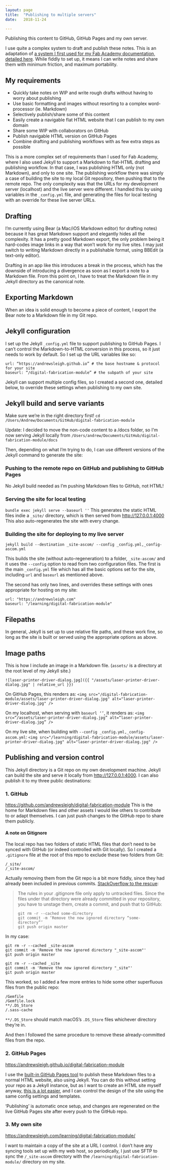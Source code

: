 ```yaml
---
layout: page
title:  "Publishing to multiple servers"
date:   2018-11-24

---
```


Publishing this content to GitHub, GitHub Pages and my own server.
<!--more-->

I use quite a complex system to draft and publish these notes. This is an adaptation of [a system I first used for my Fab Academy documentation, detailed here](http://fab.academany.org/2018/labs/fablabbrighton/students/andrew-sleigh/assignments/2018/01/18/wk2-git-and-website.html). While fiddly to set up, it means I can write notes and share them with minimum friction, and maximum portability.

## My requirements

* Quickly take notes on WIP and write rough drafts without having to worry about publishing
* Use basic formatting and images without resorting to a complex word-processor (ie. Markdown)
* Selectively publish/share some of this content
* Easily create a navigable flat HTML website that I can publish to my own domain
* Share some WIP with collaborators on GitHub
* Publish navigable HTML version on GitHub Pages
* Combine drafting and publishing workflows with as few extra steps as possible

This is a more complex set of requirements than I used for Fab Academy, where I also used Jekyll to support a Markdown to flat-HTML drafting and publishing workflow. In that case, I was publishing HTML only (not Markdown), and only to one site. The publishing workflow there was simply a case of building the site to my local Git repository, then pushing that to the remote repo. The only complexity was that the URLs for my development server (localhost) and the live server were different. I handled this by using variables in the `_config.yml` file, and generating the files for local testing with an override for these live server URLs.

## Drafting
I’m currently using Bear (a Mac/iOS Markdown editor) for drafting notes) because it has great Markdown support and elegantly hides all the complexity. It has a pretty good Markdown export, the only problem being it hard-codes image links in a way that won’t work for my live sites. I may just switch to writing Markdown directly in a publishable format, using BBEdit (a text-only editor).

Drafting in an app like this introduces a break in the process, which has the downside of introducing a divergence as soon as I export a note to a Markdown file. From this point on, I have to treat the Markdown file in my Jekyll directory as the canonical note.

## Exporting Markdown
When an idea is solid enough to become a piece of content, I export the Bear note to a Markdown file in my Git repo. 

## Jekyll configuration
I set up the Jekyll `_config.yml` file to support publishing to GitHub Pages. I can’t control the Markdown-to-HTML conversion in this process, so it just needs to work by default. So I set up the URL variables like so:

```
url: “https://andrewsleigh.github.io” # the base hostname & protocol for your site
baseurl: “/digital-fabrication-module” # the subpath of your site
```

Jekyll can support multiple config files, so I created a second one, detailed below, to override these settings when publishing to my own site.

## Jekyll build and serve variants
Make sure we’re in the right directory first!
`cd /Users/Andrew/Documents/GitHub/digital-fabrication-module`

Update: I decided to move the non-code content to a /docs folder, so I'm now serving Jekyll locally from `/Users/andrew/Documents/GitHub/digital-fabrication-module/docs`

Then, depending on what I’m trying to do, I can use different versions of the Jekyll command to generate the site:

### Pushing to the remote repo on GitHub and publishing to GitHub Pages
No Jekyll build needed as I’m pushing Markdown files to GitHub, not HTML!

### Serving the site for local testing
`bundle exec jekyll serve --baseurl ''`
This generates the static HTML files indie a `_site/` directory, which is then served from <http://127.0.0.1:4000>
This also auto-regenerates the site with every change.

### Building the site for deploying to my live server
`jekyll build --destination _site-ascom/ --config _config.yml,_config-ascom.yml`

This builds the site (without auto-regeneration) to a folder, `_site-ascom/` and it uses the `--config` option to read from two configuration files. The first is the main `_config.yml` file which has all the basic options set for the site, including `url` and `baseurl` as mentioned above.

The second has only two lines, and overrides these settings with ones appropriate for hosting on my site:
```
url: "https://andrewsleigh.com"   
baseurl: "/learning/digital-fabrication-module"
```

## Filepaths
In general, Jekyll is set up to use relative file paths, and these work fine, so long as the site is built or served using the appropriate options as above.

## Image paths
This is how I include an image in a Markdown file. (`assets/` is a directory at the root level of my Jekyll site.)

```
![laser-printer-driver-dialog.jpg]({{ "/assets/laser-printer-driver-dialog.jpg" | relative_url }})
```

On GitHub Pages, this renders as:
`<img src="/digital-fabrication-module/assets/laser-printer-driver-dialog.jpg" alt="laser-printer-driver-dialog.jpg" />`

On my localhost, when serving with `baseurl ‘’`, it renders as:
`<img src=“/assets/laser-printer-driver-dialog.jpg” alt=“laser-printer-driver-dialog.jpg” />`

On my live site, when building with `--config _config.yml,_config-ascom.yml`:
`<img src="/learning/digital-fabrication-module/assets/laser-printer-driver-dialog.jpg" alt="laser-printer-driver-dialog.jpg" />`

## Publishing and version control
This Jekyll directory is a Git repo on my own development machine. Jekyll can build the site and serve it locally from  <http://127.0.0.1:4000>. I can also publish it to my three public destinations:

### 1. GitHub
<https://github.com/andrewsleigh/digital-fabrication-module>
This is the home for Markdown files and other assets I would like others to contribute to or adapt themselves.
I can just push changes to the GitHub repo to share them publicly. 

#### A note on Gitignore

The local repo has two folders of static HTML files that don’t need to be synced with GitHub (or indeed controlled with Git locally). So I created a `.gitignore` file at the root of this repo to exclude these two folders from Git:

```
/_site/
/_site-ascom/
```

Actually removing them from the Git repo is a bit more fiddly, since they had already been included in previous commits. [StackOverflow to the rescue](https://stackoverflow.com/questions/7927230/remove-directory-from-remote-repository-after-adding-them-to-gitignore):

> The rules in your .gitignore file only apply to untracked files. Since the files under that directory were already committed in your repository, you have to unstage them, create a commit, and push that to GitHub:  
> ```  
> git rm -r --cached some-directory  
> git commit -m ‘Remove the now ignored directory “some-directory”’  
> git push origin master  
> ```  

In my case:
```
git rm -r --cached _site-ascom
git commit -m 'Remove the now ignored directory "_site-ascom"'
git push origin master

git rm -r --cached _site
git commit -m 'Remove the now ignored directory "_site"'
git push origin master
```

This worked, so I added a few more entries to hide some other superfluous files from the public repo:

```
/Gemfile
/Gemfile.lock
**/.DS_Store
/.sass-cache
```

`**/.DS_Store` should match macOS’s `.DS_Store` files whichever directory they’re in.

And then I followed the same procedure to remove these already-committed files from the repo.


### 2. GitHub Pages

<https://andrewsleigh.github.io/digital-fabrication-module>

I use the [built-in GitHub Pages tool](https://pages.github.com) to publish these Markdown files to a normal HTML website, also using Jekyll. You can do this without setting your repo as a Jekyll instance, but as I want to create an HTML site myself anyway, [this is a lot easier](https://help.github.com/articles/using-jekyll-as-a-static-site-generator-with-github-pages/), and I can control the design of the site using the same config settings and templates.

‘Publishing’ is automatic once setup, and changes are regenerated on the live GitHub Pages site after every push to the GitHub repo.

### 3. My own site

<https://andrewsleigh.com/learning/digital-fabrication-module/>

I want to maintain a copy of the site at a  URL I control. I don’t have any syncing tools set up with my web host, so periodically, I just use SFTP to sync the `/_site-ascom` directory with the `/learning/digital-fabrication-module/` directory on my site.

